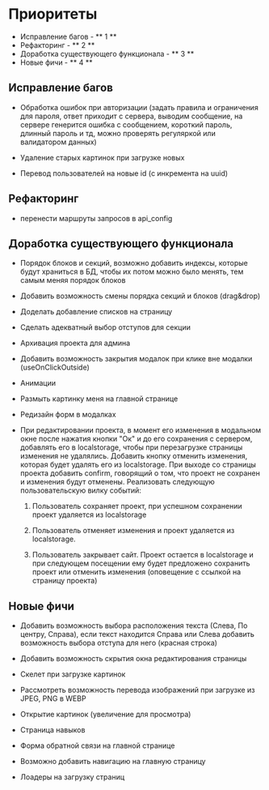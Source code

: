 # Приоритеты

- Исправление багов - ** 1 **
- Рефакторинг - ** 2 **
- Доработка существующего функционала - ** 3 **
- Новые фичи - ** 4 **

## Исправление багов

- Обработка ошибок при авторизации (задать правила и ограничения для пароля, ответ приходит с сервера, выводим сообщение, на сервере генерится ошибка с сообщением, короткий пароль, длинный пароль и тд, можно проверять регуляркой или валидатором данных)

- Удаление старых картинок при загрузке новых

- Перевод пользователей на новые id (с инкремента на uuid)

## Рефакторинг

- перенести маршруты запросов в api_config

## Доработка существующего функционала

- Порядок блоков и секций, возможно добавить индексы, которые будут храниться в БД, чтобы их потом можно было менять, тем самым меняя порядок блоков

- Добавить возможность смены порядка секций и блоков (drag&drop)

- Доделать добавление списков на страницу

- Сделать адекватный выбор отступов для секции

- Архивация проекта для админа

- Добавить возможность закрытия модалок при клике вне модалки (useOnClickOutside)

- Анимации

- Размыть картинку меня на главной странице

- Редизайн форм в модалках

- При редактировании проекта, в момент его изменения в модальном окне после нажатия кнопки "Ок" и до его сохранения с сервером, добавлять его в localstorage, чтобы при перезагрузке страницы изменения не удалялись. Добавить кнопку отменить изменения, которая будет удалять его из localstorage. При выходе со страницы проекта добавить confirm, говорящий о том, что проект не сохранен и изменения будут отменены. Реализовать следующую пользовательскую вилку событий:

  1.  Пользователь сохраняет проект, при успешном сохранении проект удаляется из localstorage

  2.  Пользователь отменяет изменения и проект удаляется из localstorage.

  3.  Пользователь закрывает сайт. Проект остается в localstorage и при следующем посещении ему будет предложено сохранить проект или отменить изменения (оповещение с ссылкой на страницу проекта)

## Новые фичи

- Добавить возможность выбора расположения текста (Слева, По центру, Справа), если текст находится Справа или Слева добавить возможность выбора отступа для него (красная строка)

- Добавить возможность скрытия окна редактирования страницы

- Скелет при загрузке картинок

- Рассмотреть возможность перевода изображений при загрузке из JPEG, PNG в WEBP

- Открытие картинок (увеличение для просмотра)

- Страница навыков

- Форма обратной связи на главной странице

- Возможно добавить навигацию на главную страницу

- Лоадеры на загрузку страниц
